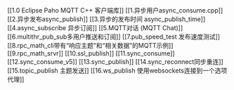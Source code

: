 [[1.0 Eclipse Paho MQTT C++ 客户端库]]
[[1.异步用户async_consume.cpp]]
[[2.异步发布async_publish]]
[[3.异步的发布时间 async_publish_time]]
[[4.async_subscribe 异步订阅]]
[[5.MQTT对话 (MQTT Chat)]]
[[6.multithr_pub_sub多用户推送和订阅]]
[[7.pub_speed_test 发布速度测试]]
[[8.rpc_math_cli带有“响应主题”和“相关数据”的MQTT示例]]
[[9.rpc_math_srvr]]
[[10.ssl_publish]]
[[11.sync_consume]]
[[12.sync_consume_v5]]
[[13.sync_publish]]
[[14.sync_reconnect同步重连]]
[[15.topic_publish 主题发送]]
[[16.ws_publish 使用websockets连接到一个选项代理]]
